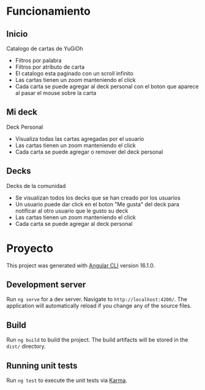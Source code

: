 # Funcionamiento

## Inicio

Catalogo de cartas de YuGiOh
+ Filtros por palabra
+ Filtros por atributo de carta
+ El catalogo esta paginado con un scroll infinito
+ Las cartas tienen un zoom manteniendo el click
+ Cada carta se puede agregar al deck personal con el boton que aparece al pasar el mouse sobre la carta

## Mi deck

Deck Personal
+ Visualiza todas las cartas agregadas por el usuario
+ Las cartas tienen un zoom manteniendo el click
+ Cada carta se puede agregar o remover del deck personal

## Decks

Decks de la comunidad
+ Se visualizan todos los decks que se han creado por los usuarios
+ Un usuario puede dar click en el boton "Me gusta" del deck para notificar al otro usuario que le gusto su deck
+ Las cartas tienen un zoom manteniendo el click
+ Cada carta se puede agregar al deck personal

# Proyecto

This project was generated with [Angular CLI](https://github.com/angular/angular-cli) version 16.1.0.

## Development server

Run `ng serve` for a dev server. Navigate to `http://localhost:4200/`. The application will automatically reload if you change any of the source files.

## Build

Run `ng build` to build the project. The build artifacts will be stored in the `dist/` directory.

## Running unit tests

Run `ng test` to execute the unit tests via [Karma](https://karma-runner.github.io).
